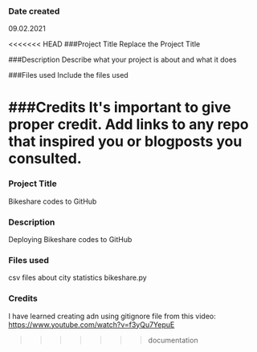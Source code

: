 ### Date created
09.02.2021

<<<<<<< HEAD
###Project Title
Replace the Project Title

###Description
Describe what your project is about and what it does

###Files used
Include the files used

###Credits
It's important to give proper credit. Add links to any repo that inspired you or blogposts you consulted.
=======
### Project Title
Bikeshare codes to GitHub

### Description
Deploying Bikeshare codes to GitHub

### Files used
csv files about city statistics
bikeshare.py

### Credits
I have learned creating adn using gitignore file from this video:  https://www.youtube.com/watch?v=f3yQu7YepuE
>>>>>>> documentation
